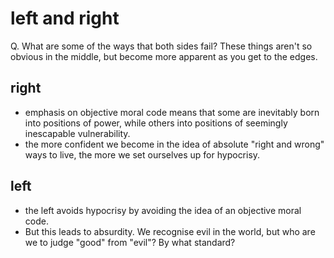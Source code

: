 # left and right

Q. What are some of the ways that both sides fail? These things aren't so obvious in the middle, but become more apparent as you get to the edges.

## right

- emphasis on objective moral code means that some are inevitably born into positions of power, while others into positions of seemingly inescapable vulnerability.
- the more confident we become in the idea of absolute "right and wrong" ways to live, the more we set ourselves up for hypocrisy.

## left

- the left avoids hypocrisy by avoiding the idea of an objective moral code.
- But this leads to absurdity. We recognise evil in the world, but who are we to judge "good" from "evil"? By what standard?
